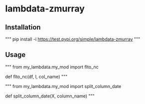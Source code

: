 # lambdata-zmurray

## Installation

"""
pip install -i https://test.pypi.org/simple/lambdata-zmurray
"""


## Usage

"""
from my_lambdata.my_mod import flto_nc

def flto_nc(df, l, col_name)
"""

"""
from my_lambdata.my_mod import split_column_date

def split_column_date(X, column_name)
"""